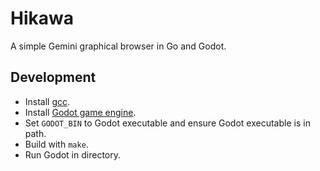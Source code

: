 # Hikawa

A simple Gemini graphical browser in Go and Godot.

## Development

- Install [gcc](https://jmeubank.github.io/tdm-gcc/).
- Install [Godot game engine](https://godotengine.org/).
- Set `GODOT_BIN` to Godot executable and ensure Godot executable is in path.
- Build with `make`.
- Run Godot in directory.
